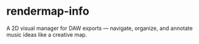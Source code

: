 # rendermap-info
A 2D visual manager for DAW exports — navigate, organize, and annotate music ideas like a creative map.
